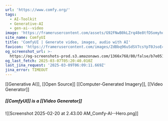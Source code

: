```yaml
---
url: 'https://www.comfy.org/'
tags:
  - AI-Toolkit
  - Generative-AI
  - gen-ai--video
image: 'https://framerusercontent.com/assets/G92FNwB0kLZrq48e8tfDSomyho.png'
site_name: ComfyUI
title: 'ComfyUI | Generate video, images, audio with AI'
favicon: 'https://framerusercontent.com/images/ZdBbq96uSdSV7csYpT0JsoE4.png'
og_screenshot_url: >-
  https://og-screenshots-prod.s3.amazonaws.com/1366x768/80/false/b7e051fa79209c2f81c719146eb3918dd837ff7d46f1595651008e8c242cf0bc.jpeg
og_last_fetch: 2025-03-07T05:20:40.010Z
last_jina_request: '2025-03-09T06:09:11.669Z'
jina_error: TIMEOUT
---
```

[[Generative AI]], [[Open Source]]
[[Computer-Generated Imagery]], [[Video Generator]]

##### [[ComfyUI]] is a [[Video Generator]]
![[Screenshot 2025-02-20 at 2.43.00 AM_Comfy-AI--Hero.png]]
